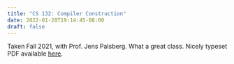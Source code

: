 ```yaml
---
title: "CS 132: Compiler Construction"
date: 2022-01-28T19:14:45-08:00
draft: false
---
```


Taken Fall 2021, with Prof. Jens Palsberg. 
What a great class. 
Nicely typeset PDF available [here](notes.pdf). 
